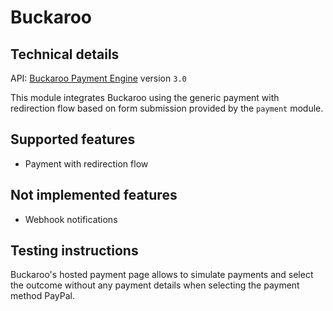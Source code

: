 # Buckaroo

## Technical details

API: [Buckaroo Payment Engine](https://www.pronamic.nl/wp-content/uploads/2013/04/BPE-3.0-Gateway-HTML.1.02.pdf)
version `3.0`

This module integrates Buckaroo using the generic payment with redirection flow based on form
submission provided by the `payment` module.

## Supported features

- Payment with redirection flow

## Not implemented features

- Webhook notifications

## Testing instructions

Buckaroo's hosted payment page allows to simulate payments and select the outcome without any
payment details when selecting the payment method PayPal.
